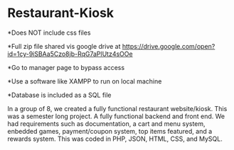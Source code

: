# Restaurant-Kiosk
*Does NOT include css files

*Full zip file shared vis google drive at https://drive.google.com/open?id=1cy-9iSBAa5Czo8jb-RqG7aPlUtz4sOOe

*Go to manager page to bypass access

*Use a software like XAMPP to run on local machine

*Database is included as a SQL file

In a group of 8, we created a fully functional restaurant website/kiosk.
This was a semester long project. A fully functional backend and front end.
We had requirements such as documentation, a cart and menu system, enbedded games,
payment/coupon system, top items featured, and a rewards system.
This was coded in PHP, JSON, HTML, CSS, and MySQL.
